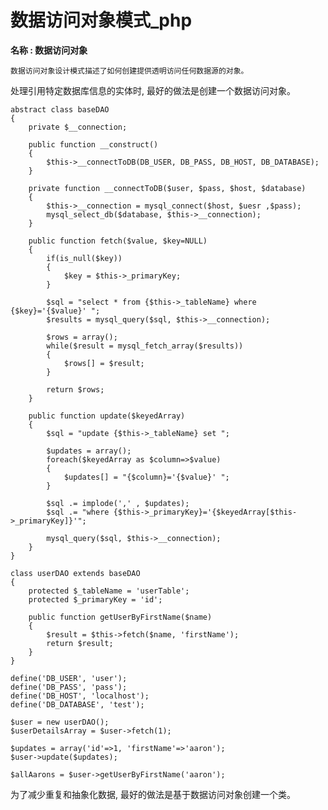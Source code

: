 # 数据访问对象模式_php

<!-- create time: 2016-07-27 22:10:17  -->

<!-- This file is created from $MARBOO_HOME/.media/starts/default.md
本文件由 $MARBOO_HOME/.media/starts/default.md 复制而来 -->
**名称 : 数据访问对象**

    数据访问对象设计模式描述了如何创建提供透明访问任何数据源的对象。


处理引用特定数据库信息的实体时, 最好的做法是创建一个数据访问对象。

    abstract class baseDAO
    {
        private $__connection;
        
        public function __construct()
        {
            $this->__connectToDB(DB_USER, DB_PASS, DB_HOST, DB_DATABASE);
        }
        
        private function __connectToDB($user, $pass, $host, $database)
        {
            $this->__connection = mysql_connect($host, $uesr ,$pass);
            mysql_select_db($database, $this->__connection);
        }
        
        public function fetch($value, $key=NULL)
        {
            if(is_null($key))
            {
                $key = $this->_primaryKey;
            }
            
            $sql = "select * from {$this->_tableName} where {$key}='{$value}' ";
            $results = mysql_query($sql, $this->__connection);
            
            $rows = array();
            while($result = mysql_fetch_array($results))
            {
                $rows[] = $result;
            }
            
            return $rows;
        }
        
        public function update($keyedArray)
        {
            $sql = "update {$this->_tableName} set ";
            
            $updates = array();
            foreach($keyedArray as $column=>$value)
            {
                $updates[] = "{$column}='{$value}' ";
            }
            
            $sql .= implode(',' , $updates);
            $sql .= "where {$this->_primaryKey}='{$keyedArray[$this->_primaryKey]}'";
            
            mysql_query($sql, $this->__connection);
        }
    }
    
    class userDAO extends baseDAO
    {
        protected $_tableName = 'userTable';
        protected $_primaryKey = 'id';
        
        public function getUserByFirstName($name)
        {
            $result = $this->fetch($name, 'firstName');
            return $result;
        }
    }
    
    define('DB_USER', 'user');
    define('DB_PASS', 'pass');
    define('DB_HOST', 'localhost');
    define('DB_DATABASE', 'test');
    
    $user = new userDAO();
    $userDetailsArray = $user->fetch(1);
    
    $updates = array('id'=>1, 'firstName'=>'aaron');
    $user->update($updates);
    
    $allAarons = $user->getUserByFirstName('aaron');
    
为了减少重复和抽象化数据, 最好的做法是基于数据访问对象创建一个类。